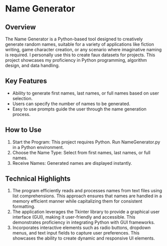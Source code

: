 # Name Generator

## Overview
The Name Generator is a Python-based tool designed to creatively generate random names, suitable for a variety of applications like fiction writing, game character creation, or any scenario where imaginative naming is required. I personally use this to create faux datasets for projects. This project showcases my proficiency in Python programming, algorithm design, and data handling.

## Key Features
- Ability to generate first names, last names, or full names based on user selection.
- Users can specify the number of names to be generated.
- Easy to use prompts guide the user through the name generation process.

## How to Use
1. Start the Program: This project requires Python. Run NameGenerator.py in a Python environment.
2. Choose the Name Type: Select from first names, last names, or full names.
3. Receive Names: Generated names are displayed instantly.

## Technical Highlights
1. The program efficiently reads and processes names from text files using list comprehensions. This approach ensures that names are handled in a memory efficient manner while capitalizing them for consistent formatting.
2. The application leverages the Tkinter library to provide a graphical user interface (GUI), making it user-friendly and accessible. This demonstrates proficiency in integrating Python with GUI frameworks.
3. Incorporates interactive elements such as radio buttons, dropdown menus, and text input fields to capture user preferences. This showcases the ability to create dynamic and responsive UI elements.
